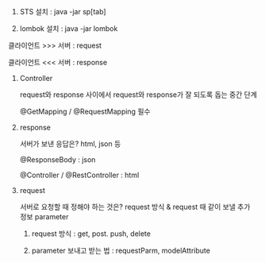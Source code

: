 1. STS 설치 : java -jar sp[tab]

2. lombok 설치 : java -jar lombok

   

클라이언트 >>> 서버 : request

클라이언트 <<< 서버 : response



1. Controller

   request와 response 사이에서 request와 response가 잘 되도록 돕는 중간 단계

   @GetMapping / @RequestMapping 필수

   

2. response

   서버가 보낸 응답은? html, json 등

   @ResponseBody : json

   @Controller / @RestController : html



3. request

   서버로 요청할 때 정해야 하는 것은? request 방식 & request 때 같이 보낼 추가 정보 parameter

   1) request 방식 : get, post. push, delete

   2) parameter 보내고 받는 법 : requestParm, modelAttribute